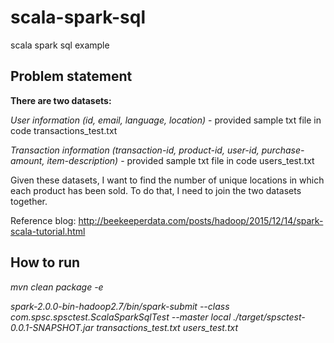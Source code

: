 # scala-spark-sql
scala spark sql example

Problem statement
----------

**There are two datasets:**

*User information (id, email, language, location)* - provided sample txt file in code transactions_test.txt

*Transaction information (transaction-id, product-id, user-id, purchase-amount, item-description)* - provided sample txt file in code users_test.txt

Given these datasets, I want to find the number of unique locations in which each product has been sold. To do that, I need to join the two datasets together.

Reference blog: http://beekeeperdata.com/posts/hadoop/2015/12/14/spark-scala-tutorial.html


How to run
----------

*mvn clean package -e*

*spark-2.0.0-bin-hadoop2.7/bin/spark-submit --class com.spsc.spsctest.ScalaSparkSqlTest --master local ./target/spsctest-0.0.1-SNAPSHOT.jar transactions_test.txt users_test.txt*
